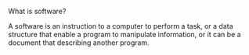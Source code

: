 What is software?

A software is an instruction to a computer to perform a task, or a data structure that enable a program to manipulate information, or it can be a document that describing another program.

